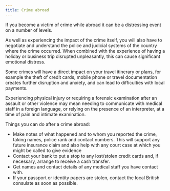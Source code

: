 ```yaml
---
title: Crime abroad
---
```


If you become a victim of crime while abroad it can be a distressing event on a number of levels.

As well as experiencing the impact of the crime itself, you will also have to negotiate and understand the police and judicial systems of the country where the crime occurred. When combined with the experience of having a holiday or business trip disrupted unpleasantly, this can cause significant emotional distress.

Some crimes will have a direct impact on your travel itinerary or plans, for example the theft of credit cards, mobile phone or travel documentation creates further disruption and anxiety, and can lead to difficulties with local payments.

Experiencing physical injury or requiring a forensic examination after an assault or other violence may mean needing to communicate with medical staff in a foreign language, or relying on the presence of an interpreter, at a time of pain and intimate examination.

Things you can do after a crime abroad:

- Make notes of what happened and to whom you reported the crime, taking names, police rank and contact numbers. This will support any future insurance claim and also help with any court case at which you might be called to give evidence
- Contact your bank to put a stop to any lost/stolen credit cards and, if necessary, arrange to receive a cash transfer.
- Get names and contact details of any medical staff you have contact with.
- If your passport or identity papers are stolen, contact the local British consulate as soon as possible.
